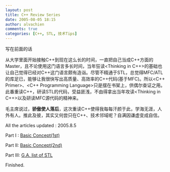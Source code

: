 ```yaml
---
layout: post
title: C++ Review Series
date: 2005-08-05 18:15
author: alvachien
comments: true
categories: [C++, STL, 技术Tips]
---
```

写在前面的话

从大学里面开始接触C++到现在这么长的时间，一直把自己当成C++方面的Master，且不论使用这门语言多长时间，当年狂读&lt;Thinking in C++&gt;的基础也让自己觉得已经对C++这门语言颇有造诣。尽管不精通于STL，总觉得MFC/ATL的库足已，能够让我很快写出高质量、高效率的C++代码(基于MFC)。所以&lt;C++ Primer&gt;、&lt;C++ Programming Language&gt;只是摆在书架上，供偶尔查证之用。此番重读C++，研读STL的代码，受益匪浅，不由得拿出当年攻读&lt;Thinking in C++&gt;以及研读MFC源代码的精神来。

毛主席说过，<strong>骄傲使人落后</strong>，这次重读C++使得我每每汗颜于此，学海无涯，人外有人。推此及彼，其实又何尝只在C++、技术邻域呢？自满因谦虚变成自信。

All the articles updated : 2005.8.5

Part I : <a href="http://blog.csdn.net/alvachien/archive/2005/08/05/446751.aspx">Basic Concept(1st)</a>

Part II: <a href="http://blog.csdn.net/alvachien/archive/2005/08/05/446759.aspx">Basic Concept(2nd)</a>

Part III: <a href="http://blog.csdn.net/alvachien/archive/2005/08/05/446324.aspx">G.A. list of STL</a>

 Finished.
